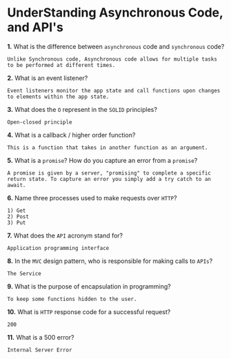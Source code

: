 # UnderStanding Asynchronous Code, and API's

**1.** What is the difference between `asynchronous` code and `synchronous` code?
<!-- enter you answer in the space below -->
```
Unlike Synchronous code, Asynchronous code allows for multiple tasks to be performed at different times. 
```
**2.** What is an event listener?
<!-- enter you answer in the space below -->
```
Event listeners monitor the app state and call functions upon changes to elements within the app state.
```
**3.** What does the `O` represent in the `SOLID` principles?
<!-- enter you answer in the space below -->
```
Open-closed principle
```
**4.** What is a callback / higher order function?
<!-- enter you answer in the space below -->
```
This is a function that takes in another function as an argument.
```
**5.** What is a `promise`? How do you capture an error from a `promise`?
<!-- enter you answer in the space below -->
```
A promise is given by a server, "promising" to complete a specific return state. To capture an error you simply add a try catch to an await.
```
**6.** Name three processes used to make requests over `HTTP`?
<!-- enter you answer in the space below -->
```
1) Get
2) Post
3) Put
```
**7.** What does the `API` acronym stand for?
<!-- enter you answer in the space below -->
```
Application programming interface

```
**8.** In the `MVC` design pattern, who is responsible for making calls to `APIs`?
<!-- enter you answer in the space below -->
```
The Service
```
**9.** What is the purpose of encapsulation in programming?
<!-- enter you answer in the space below -->
```
To keep some functions hidden to the user.
```
**10.** What is `HTTP` response code for a successful request?
<!-- enter you answer in the space below -->
```
200
```
**11.** What is a 500 error?
<!-- enter you answer in the space below -->
```
Internal Server Error

```